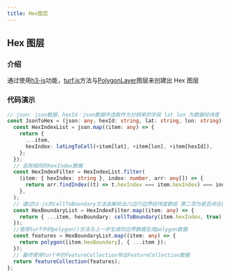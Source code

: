```yaml
---
title: Hex图层
---
```


## Hex 图层

### 介绍

通过使用[h3-js](https://www.npmjs.com/package/h3-js)功能，[turf.js](https://turfjs.fenxianglu.cn/category/helper/polygon.html)方法与[PolygonLayer](https://larkmap.antv.antgroup.com/components/layers/base-layers/polygon-layer)图层来创建出 Hex 图层

### 代码演示

<code src="./demos/default.tsx" compact  defaultShowCode></code>

```ts
// json: json数据，hexId：json数据中选取作为分辨率的字段 lat lon 为数据经纬度
const JsonToHex = (json: any, hexId: string, lat: string, lon: string) => {
  const HexIndexList = json.map((item: any) => {
    return {
      ...item,
      hexIndex: latLngToCell(+item[lat], +item[lon], +item[hexId]),
    };
  });
  // 去除相同的hexIndex数据
  const HexIndexFilter = HexIndexList.filter(
    (item: { hexIndex: string }, index: number, arr: any[]) => {
      return arr.findIndex((t) => t.hexIndex === item.hexIndex) === index;
    },
  );
  // 通过h3-js的cellToBoundary方法去解析出六边行边界经纬度数组 第二项为是否闭合数据
  const HexBoundaryList = HexIndexFilter.map((item: any) => {
    return { ...item, hexBoundary: cellToBoundary(item.hexIndex, true) };
  });
  //使用turf中的polygon()方法与上一步生成的边界数据生成polygon数据
  const features = HexBoundaryList.map((item: any) => {
    return polygon([item.hexBoundary], { ...item });
  });
  // 最终使用turf中的featureCollection导出FeatureCollection数据
  return featureCollection(features);
};
```
